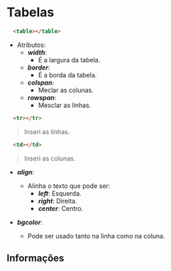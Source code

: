 # Tabelas

```html
  <table></table>
```

- Atributos:
  - ***width***:
    - É a largura da tabela.
  - ***border***:
    - É a borda da tabela.
  - ***colspan***:
    - Meclar as colunas.
  - ***rowspan***:
    - Mesclar as linhas.

```html
  <tr></tr>
```

  > Inseri as linhas.

```html
  <td></td>
```

  > Inseri as colunas.

- ***align***:
  - Alinha o texto que pode ser:
    - ***left***: Esquerda.
    - ***right***: Direita.
    - ***center***: Centro.

- ***bgcolor***:
  - Pode ser usado tanto na linha como na coluna.

## Informações
